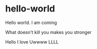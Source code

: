 # hello-world
Hello world. I am coming

What doesn't kill you makes you stronger

Hello I love Uwwww LLLL
